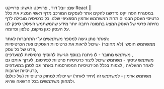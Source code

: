 שם: יובל דוד ,
פרוייקט הגשה: פרוייקט React || 
<br>
במסגרת הפרוייקט נדרשנו להקים אתר לעסקים המורכב מדף ראשי המציג את כלל כרטיסי העסק הבנויים תחת המשתמש אדמין הספציפי שלנו.
כל כרטיסיה מובילה לדף נחיתה פרטי של העסק המציג בתמונה רחבה יותר מידע שהמשתמש העיסקי סיפק לנו על העסק כגון מיקום, טלפון וכדומה.
<br>

האתר נותן גישה למספר משתמשים ע"י התחברות לאתר: <br>
ממשתמש חופשי (לא מחובר) -שיכול לראות את כרטיסיות העסקים ואת הכרטיסיות פרט של כל עסק, <br>
משתמש מחובר - לו ניתנת בנוסף הגישה להוסיף כרטיסיות למועדפים , <br>
משתמש עיסקי - משתמש שיכול ליצור כרטיסיות פרטיות לפירסום, לערןך אותם גם לאחר ההעלאה , לצפות בכלל הכירטיסיות המפורסמות באתר וגם לסמן במועדפים כרטיסיות אהובות, <br>
משתמש אדמין - למשתמש זה (יחיד לאתר) יש יכולת למחוק כרטיסיות (של כולם) ולמחוק משתמשים בכל הרשאה שהיא. 
